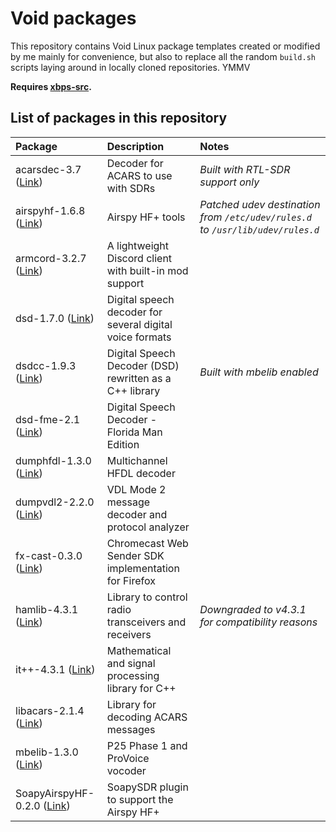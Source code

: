 
# Void packages

This repository contains Void Linux package templates created or modified by me mainly for convenience, but also to replace all the random `build.sh` scripts laying around in locally cloned repositories. YMMV

**Requires [xbps-src](https://github.com/void-linux/void-packages#quick-start).**

## List of packages in this repository

| **Package**                                                               | **Description**                                            | **Notes**                                                                           |
| :------------------------------------------------------------------------ | :--------------------------------------------------------- | :---------------------------------------------------------------------------------- |
| acarsdec-3.7 ([Link](https://github.com/TLeconte/acarsdec))               | Decoder for ACARS to use with SDRs                         | *Built with RTL-SDR support only*                                                   |
| airspyhf-1.6.8 ([Link](https://github.com/airspy/airspyhf))               | Airspy HF+ tools                                           | *Patched udev destination from `/etc/udev/rules.d` to `/usr/lib/udev/rules.d`*      |
| armcord-3.2.7 ([Link](https://github.com/ArmCord/ArmCord))                | A lightweight Discord client with built-in mod support     |                                                                                     |
| dsd-1.7.0 ([Link](https://github.com/szechyjs/dsd))                       | Digital speech decoder for several digital voice formats   |                                                                                     |
| dsdcc-1.9.3 ([Link](https://github.com/f4exb/dsdcc))                      | Digital Speech Decoder (DSD) rewritten as a C++ library    | *Built with mbelib enabled*                                                         |
| dsd-fme-2.1 ([Link](https://github.com/lwvmobile/dsd-fme))                | Digital Speech Decoder - Florida Man Edition               |                                                                                     |
| dumphfdl-1.3.0 ([Link](https://github.com/szpajder/dumphfdl))             | Multichannel HFDL decoder                                  |                                                                                     |
| dumpvdl2-2.2.0 ([Link](https://github.com/szpajder/dumpvdl2))             | VDL Mode 2 message decoder and protocol analyzer           |                                                                                     |
| fx-cast-0.3.0 ([Link](https://github.com/hensm/fx_cast))                  | Chromecast Web Sender SDK implementation for Firefox       |                                                                                     |
| hamlib-4.3.1 ([Link](https://sourceforge.net/projects/hamlib))            | Library to control radio transceivers and receivers        | *Downgraded to v4.3.1 for compatibility reasons*                                    |
| it++-4.3.1 ([Link](https://sourceforge.net/projects/itpp))                | Mathematical and signal processing library for C++         |                                                                                     |
| libacars-2.1.4 ([Link](https://github.com/szpajder/libacars))             | Library for decoding ACARS messages                        |                                                                                     |
| mbelib-1.3.0 ([Link](https://github.com/szechyjs/mbelib))                 | P25 Phase 1 and ProVoice vocoder                           |                                                                                     |
| SoapyAirspyHF-0.2.0 ([Link](https://github.com/pothosware/SoapyAirspyHF)) | SoapySDR plugin to support the Airspy HF+                  |                                                                                     |
